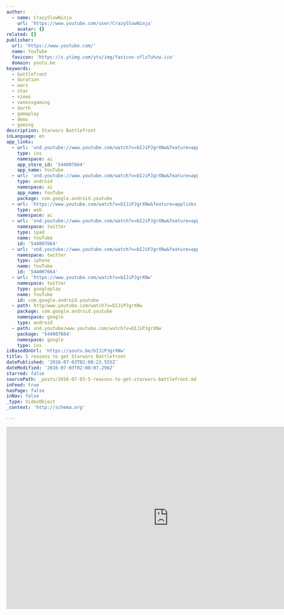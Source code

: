 ```yaml
---
author:
  - name: CrazySlowNinja
    url: 'https://www.youtube.com/user/CrazySlowNinja'
    avatar: {}
related: []
publisher:
  url: 'https://www.youtube.com/'
  name: YouTube
  favicon: 'https://s.ytimg.com/yts/img/favicon-vflz7uhzw.ico'
  domain: youtu.be
keywords:
  - battlefront
  - duration
  - wars
  - star
  - views
  - vanossgaming
  - darth
  - gameplay
  - demo
  - gaming
description: Starwars Battlefront
inLanguage: en
app_links:
  - url: 'vnd.youtube://www.youtube.com/watch?v=bIJiPJgrXNw&feature=applinks'
    type: ios
    namespace: ai
    app_store_id: '544007664'
    app_name: YouTube
  - url: 'vnd.youtube://www.youtube.com/watch?v=bIJiPJgrXNw&feature=applinks'
    type: android
    namespace: ai
    app_name: YouTube
    package: com.google.android.youtube
  - url: 'https://www.youtube.com/watch?v=bIJiPJgrXNw&feature=applinks'
    type: web
    namespace: ai
  - url: 'vnd.youtube://www.youtube.com/watch?v=bIJiPJgrXNw&feature=applinks'
    namespace: twitter
    type: ipad
    name: YouTube
    id: '544007664'
  - url: 'vnd.youtube://www.youtube.com/watch?v=bIJiPJgrXNw&feature=applinks'
    namespace: twitter
    type: iphone
    name: YouTube
    id: '544007664'
  - url: 'https://www.youtube.com/watch?v=bIJiPJgrXNw'
    namespace: twitter
    type: googleplay
    name: YouTube
    id: com.google.android.youtube
  - path: http/www.youtube.com/watch?v=bIJiPJgrXNw
    package: com.google.android.youtube
    namespace: google
    type: android
  - path: vnd.youtube/www.youtube.com/watch?v=bIJiPJgrXNw
    package: '544007664'
    namespace: google
    type: ios
isBasedOnUrl: 'https://youtu.be/bIJiPJgrXNw'
title: 5 reasons to get Starwars Battlefront
datePublished: '2016-07-03T02:08:23.555Z'
dateModified: '2016-07-03T02:08:07.296Z'
starred: false
sourcePath: _posts/2016-07-03-5-reasons-to-get-starwars-battlefront.md
inFeed: true
hasPage: false
inNav: false
_type: VideoObject
_context: 'http://schema.org'

---
```

<iframe src="https://cdn.embedly.com/widgets/media.html?src=https%3A%2F%2Fwww.youtube.com%2Fembed%2FbIJiPJgrXNw%3Ffeature%3Doembed&amp;url=http%3A%2F%2Fwww.youtube.com%2Fwatch%3Fv%3DbIJiPJgrXNw&amp;image=https%3A%2F%2Fi.ytimg.com%2Fvi%2FbIJiPJgrXNw%2Fhqdefault.jpg&amp;key=b7d04c9b404c499eba89ee7072e1c4f7&amp;type=text%2Fhtml&amp;schema=youtube" width="854" height="480" scrolling="no" frameborder="0" allowfullscreen="" style=""></iframe>